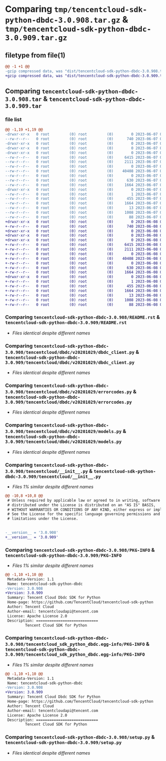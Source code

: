 # Comparing `tmp/tencentcloud-sdk-python-dbdc-3.0.908.tar.gz` & `tmp/tencentcloud-sdk-python-dbdc-3.0.909.tar.gz`

## filetype from file(1)

```diff
@@ -1 +1 @@
-gzip compressed data, was "dist/tencentcloud-sdk-python-dbdc-3.0.908.tar", last modified: Wed Jun  7 00:22:31 2023, max compression
+gzip compressed data, was "dist/tencentcloud-sdk-python-dbdc-3.0.909.tar", last modified: Thu Jun  8 00:23:06 2023, max compression
```

## Comparing `tencentcloud-sdk-python-dbdc-3.0.908.tar` & `tencentcloud-sdk-python-dbdc-3.0.909.tar`

### file list

```diff
@@ -1,19 +1,19 @@
-drwxr-xr-x   0 root         (0) root         (0)        0 2023-06-07 00:22:31.000000 tencentcloud-sdk-python-dbdc-3.0.908/
--rw-r--r--   0 root         (0) root         (0)      740 2023-06-07 00:22:31.000000 tencentcloud-sdk-python-dbdc-3.0.908/README.rst
-drwxr-xr-x   0 root         (0) root         (0)        0 2023-06-07 00:22:31.000000 tencentcloud-sdk-python-dbdc-3.0.908/tencentcloud/
-drwxr-xr-x   0 root         (0) root         (0)        0 2023-06-07 00:22:31.000000 tencentcloud-sdk-python-dbdc-3.0.908/tencentcloud/dbdc/
-drwxr-xr-x   0 root         (0) root         (0)        0 2023-06-07 00:22:31.000000 tencentcloud-sdk-python-dbdc-3.0.908/tencentcloud/dbdc/v20201029/
--rw-r--r--   0 root         (0) root         (0)     6415 2023-06-07 00:22:31.000000 tencentcloud-sdk-python-dbdc-3.0.908/tencentcloud/dbdc/v20201029/dbdc_client.py
--rw-r--r--   0 root         (0) root         (0)     2111 2023-06-07 00:22:31.000000 tencentcloud-sdk-python-dbdc-3.0.908/tencentcloud/dbdc/v20201029/errorcodes.py
--rw-r--r--   0 root         (0) root         (0)        0 2023-06-07 00:22:31.000000 tencentcloud-sdk-python-dbdc-3.0.908/tencentcloud/dbdc/v20201029/__init__.py
--rw-r--r--   0 root         (0) root         (0)    40408 2023-06-07 00:22:31.000000 tencentcloud-sdk-python-dbdc-3.0.908/tencentcloud/dbdc/v20201029/models.py
--rw-r--r--   0 root         (0) root         (0)        0 2023-06-07 00:22:31.000000 tencentcloud-sdk-python-dbdc-3.0.908/tencentcloud/dbdc/__init__.py
--rw-r--r--   0 root         (0) root         (0)      630 2023-06-07 00:22:31.000000 tencentcloud-sdk-python-dbdc-3.0.908/tencentcloud/__init__.py
--rw-r--r--   0 root         (0) root         (0)     1664 2023-06-07 00:22:31.000000 tencentcloud-sdk-python-dbdc-3.0.908/PKG-INFO
-drwxr-xr-x   0 root         (0) root         (0)        0 2023-06-07 00:22:31.000000 tencentcloud-sdk-python-dbdc-3.0.908/tencentcloud_sdk_python_dbdc.egg-info/
--rw-r--r--   0 root         (0) root         (0)        1 2023-06-07 00:22:31.000000 tencentcloud-sdk-python-dbdc-3.0.908/tencentcloud_sdk_python_dbdc.egg-info/dependency_links.txt
--rw-r--r--   0 root         (0) root         (0)      455 2023-06-07 00:22:31.000000 tencentcloud-sdk-python-dbdc-3.0.908/tencentcloud_sdk_python_dbdc.egg-info/SOURCES.txt
--rw-r--r--   0 root         (0) root         (0)     1664 2023-06-07 00:22:31.000000 tencentcloud-sdk-python-dbdc-3.0.908/tencentcloud_sdk_python_dbdc.egg-info/PKG-INFO
--rw-r--r--   0 root         (0) root         (0)       13 2023-06-07 00:22:31.000000 tencentcloud-sdk-python-dbdc-3.0.908/tencentcloud_sdk_python_dbdc.egg-info/top_level.txt
--rw-r--r--   0 root         (0) root         (0)     1008 2023-06-07 00:22:31.000000 tencentcloud-sdk-python-dbdc-3.0.908/setup.py
--rw-r--r--   0 root         (0) root         (0)       88 2023-06-07 00:22:31.000000 tencentcloud-sdk-python-dbdc-3.0.908/setup.cfg
+drwxr-xr-x   0 root         (0) root         (0)        0 2023-06-08 00:23:06.000000 tencentcloud-sdk-python-dbdc-3.0.909/
+-rw-r--r--   0 root         (0) root         (0)      740 2023-06-08 00:23:06.000000 tencentcloud-sdk-python-dbdc-3.0.909/README.rst
+drwxr-xr-x   0 root         (0) root         (0)        0 2023-06-08 00:23:06.000000 tencentcloud-sdk-python-dbdc-3.0.909/tencentcloud/
+drwxr-xr-x   0 root         (0) root         (0)        0 2023-06-08 00:23:06.000000 tencentcloud-sdk-python-dbdc-3.0.909/tencentcloud/dbdc/
+drwxr-xr-x   0 root         (0) root         (0)        0 2023-06-08 00:23:06.000000 tencentcloud-sdk-python-dbdc-3.0.909/tencentcloud/dbdc/v20201029/
+-rw-r--r--   0 root         (0) root         (0)     6415 2023-06-08 00:23:06.000000 tencentcloud-sdk-python-dbdc-3.0.909/tencentcloud/dbdc/v20201029/dbdc_client.py
+-rw-r--r--   0 root         (0) root         (0)     2111 2023-06-08 00:23:06.000000 tencentcloud-sdk-python-dbdc-3.0.909/tencentcloud/dbdc/v20201029/errorcodes.py
+-rw-r--r--   0 root         (0) root         (0)        0 2023-06-08 00:23:06.000000 tencentcloud-sdk-python-dbdc-3.0.909/tencentcloud/dbdc/v20201029/__init__.py
+-rw-r--r--   0 root         (0) root         (0)    40408 2023-06-08 00:23:06.000000 tencentcloud-sdk-python-dbdc-3.0.909/tencentcloud/dbdc/v20201029/models.py
+-rw-r--r--   0 root         (0) root         (0)        0 2023-06-08 00:23:06.000000 tencentcloud-sdk-python-dbdc-3.0.909/tencentcloud/dbdc/__init__.py
+-rw-r--r--   0 root         (0) root         (0)      630 2023-06-08 00:23:06.000000 tencentcloud-sdk-python-dbdc-3.0.909/tencentcloud/__init__.py
+-rw-r--r--   0 root         (0) root         (0)     1664 2023-06-08 00:23:06.000000 tencentcloud-sdk-python-dbdc-3.0.909/PKG-INFO
+drwxr-xr-x   0 root         (0) root         (0)        0 2023-06-08 00:23:06.000000 tencentcloud-sdk-python-dbdc-3.0.909/tencentcloud_sdk_python_dbdc.egg-info/
+-rw-r--r--   0 root         (0) root         (0)        1 2023-06-08 00:23:06.000000 tencentcloud-sdk-python-dbdc-3.0.909/tencentcloud_sdk_python_dbdc.egg-info/dependency_links.txt
+-rw-r--r--   0 root         (0) root         (0)      455 2023-06-08 00:23:06.000000 tencentcloud-sdk-python-dbdc-3.0.909/tencentcloud_sdk_python_dbdc.egg-info/SOURCES.txt
+-rw-r--r--   0 root         (0) root         (0)     1664 2023-06-08 00:23:06.000000 tencentcloud-sdk-python-dbdc-3.0.909/tencentcloud_sdk_python_dbdc.egg-info/PKG-INFO
+-rw-r--r--   0 root         (0) root         (0)       13 2023-06-08 00:23:06.000000 tencentcloud-sdk-python-dbdc-3.0.909/tencentcloud_sdk_python_dbdc.egg-info/top_level.txt
+-rw-r--r--   0 root         (0) root         (0)     1008 2023-06-08 00:23:06.000000 tencentcloud-sdk-python-dbdc-3.0.909/setup.py
+-rw-r--r--   0 root         (0) root         (0)       88 2023-06-08 00:23:06.000000 tencentcloud-sdk-python-dbdc-3.0.909/setup.cfg
```

### Comparing `tencentcloud-sdk-python-dbdc-3.0.908/README.rst` & `tencentcloud-sdk-python-dbdc-3.0.909/README.rst`

 * *Files identical despite different names*

### Comparing `tencentcloud-sdk-python-dbdc-3.0.908/tencentcloud/dbdc/v20201029/dbdc_client.py` & `tencentcloud-sdk-python-dbdc-3.0.909/tencentcloud/dbdc/v20201029/dbdc_client.py`

 * *Files identical despite different names*

### Comparing `tencentcloud-sdk-python-dbdc-3.0.908/tencentcloud/dbdc/v20201029/errorcodes.py` & `tencentcloud-sdk-python-dbdc-3.0.909/tencentcloud/dbdc/v20201029/errorcodes.py`

 * *Files identical despite different names*

### Comparing `tencentcloud-sdk-python-dbdc-3.0.908/tencentcloud/dbdc/v20201029/models.py` & `tencentcloud-sdk-python-dbdc-3.0.909/tencentcloud/dbdc/v20201029/models.py`

 * *Files identical despite different names*

### Comparing `tencentcloud-sdk-python-dbdc-3.0.908/tencentcloud/__init__.py` & `tencentcloud-sdk-python-dbdc-3.0.909/tencentcloud/__init__.py`

 * *Files 1% similar despite different names*

```diff
@@ -10,8 +10,8 @@
 # Unless required by applicable law or agreed to in writing, software
 # distributed under the License is distributed on an "AS IS" BASIS,
 # WITHOUT WARRANTIES OR CONDITIONS OF ANY KIND, either express or implied.
 # See the License for the specific language governing permissions and
 # limitations under the License.
 
 
-__version__ = '3.0.908'
+__version__ = '3.0.909'
```

### Comparing `tencentcloud-sdk-python-dbdc-3.0.908/PKG-INFO` & `tencentcloud-sdk-python-dbdc-3.0.909/PKG-INFO`

 * *Files 1% similar despite different names*

```diff
@@ -1,10 +1,10 @@
 Metadata-Version: 1.1
 Name: tencentcloud-sdk-python-dbdc
-Version: 3.0.908
+Version: 3.0.909
 Summary: Tencent Cloud Dbdc SDK for Python
 Home-page: https://github.com/TencentCloud/tencentcloud-sdk-python
 Author: Tencent Cloud
 Author-email: tencentcloudapi@tencent.com
 License: Apache License 2.0
 Description: ============================
         Tencent Cloud SDK for Python
```

### Comparing `tencentcloud-sdk-python-dbdc-3.0.908/tencentcloud_sdk_python_dbdc.egg-info/PKG-INFO` & `tencentcloud-sdk-python-dbdc-3.0.909/tencentcloud_sdk_python_dbdc.egg-info/PKG-INFO`

 * *Files 1% similar despite different names*

```diff
@@ -1,10 +1,10 @@
 Metadata-Version: 1.1
 Name: tencentcloud-sdk-python-dbdc
-Version: 3.0.908
+Version: 3.0.909
 Summary: Tencent Cloud Dbdc SDK for Python
 Home-page: https://github.com/TencentCloud/tencentcloud-sdk-python
 Author: Tencent Cloud
 Author-email: tencentcloudapi@tencent.com
 License: Apache License 2.0
 Description: ============================
         Tencent Cloud SDK for Python
```

### Comparing `tencentcloud-sdk-python-dbdc-3.0.908/setup.py` & `tencentcloud-sdk-python-dbdc-3.0.909/setup.py`

 * *Files identical despite different names*

